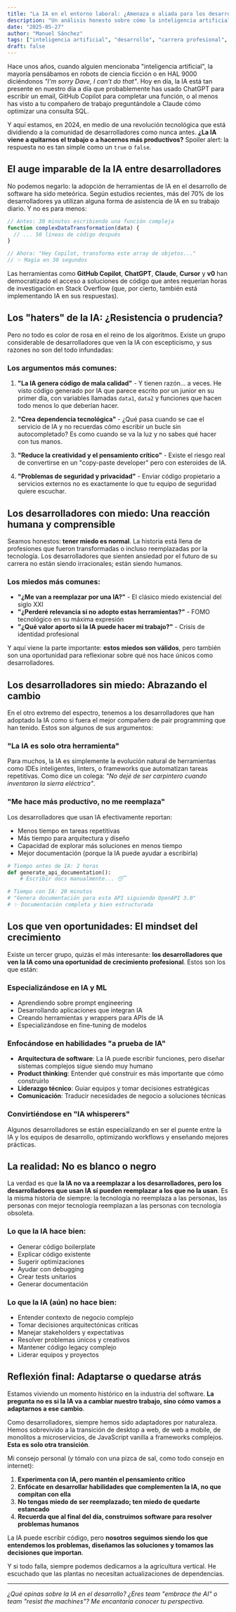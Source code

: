 ```yaml
---
title: "La IA en el entorno laboral: ¿Amenaza o aliada para los desarrolladores?"
description: "Un análisis honesto sobre cómo la inteligencia artificial está transformando el mundo del desarrollo de software, desde los miedos hasta las oportunidades."
date: "2025-05-27"
author: "Manuel Sánchez"
tags: ["inteligencia artificial", "desarrollo", "carrera profesional", "tecnología", "futuro"]
draft: false
---
```


Hace unos años, cuando alguien mencionaba "inteligencia artificial", la mayoría pensábamos en robots de ciencia ficción o en HAL 9000 diciéndonos *"I'm sorry Dave, I can't do that"*. Hoy en día, la IA está tan presente en nuestro día a día que probablemente has usado ChatGPT para escribir un email, GitHub Copilot para completar una función, o al menos has visto a tu compañero de trabajo preguntándole a Claude cómo optimizar una consulta SQL.

Y aquí estamos, en 2024, en medio de una revolución tecnológica que está dividiendo a la comunidad de desarrolladores como nunca antes. **¿La IA viene a quitarnos el trabajo o a hacernos más productivos?** Spoiler alert: la respuesta no es tan simple como un `true` o `false`.

## El auge imparable de la IA entre desarrolladores

No podemos negarlo: la adopción de herramientas de IA en el desarrollo de software ha sido meteórica. Según estudios recientes, más del 70% de los desarrolladores ya utilizan alguna forma de asistencia de IA en su trabajo diario. Y no es para menos:

```javascript
// Antes: 30 minutos escribiendo una función compleja
function complexDataTransformation(data) {
  // ... 50 líneas de código después
}

// Ahora: "Hey Copilot, transforma este array de objetos..."
// ✨ Magia en 30 segundos
```

Las herramientas como **GitHub Copilot**, **ChatGPT**, **Claude**, **Cursor** y **v0** han democratizado el acceso a soluciones de código que antes requerían horas de investigación en Stack Overflow (que, por cierto, también está implementando IA en sus respuestas).

## Los "haters" de la IA: ¿Resistencia o prudencia?

Pero no todo es color de rosa en el reino de los algoritmos. Existe un grupo considerable de desarrolladores que ven la IA con escepticismo, y sus razones no son del todo infundadas:

### Los argumentos más comunes:

1. **"La IA genera código de mala calidad"** - Y tienen razón... a veces. He visto código generado por IA que parece escrito por un junior en su primer día, con variables llamadas `data1`, `data2` y funciones que hacen todo menos lo que deberían hacer.

2. **"Crea dependencia tecnológica"** - ¿Qué pasa cuando se cae el servicio de IA y no recuerdas cómo escribir un bucle sin autocompletado? Es como cuando se va la luz y no sabes qué hacer con tus manos.

3. **"Reduce la creatividad y el pensamiento crítico"** - Existe el riesgo real de convertirse en un "copy-paste developer" pero con esteroides de IA.

4. **"Problemas de seguridad y privacidad"** - Enviar código propietario a servicios externos no es exactamente lo que tu equipo de seguridad quiere escuchar.

## Los desarrolladores con miedo: Una reacción humana y comprensible

Seamos honestos: **tener miedo es normal**. La historia está llena de profesiones que fueron transformadas o incluso reemplazadas por la tecnología. Los desarrolladores que sienten ansiedad por el futuro de su carrera no están siendo irracionales; están siendo humanos.

### Los miedos más comunes:

- **"¿Me van a reemplazar por una IA?"** - El clásico miedo existencial del siglo XXI
- **"¿Perderé relevancia si no adopto estas herramientas?"** - FOMO tecnológico en su máxima expresión
- **"¿Qué valor aporto si la IA puede hacer mi trabajo?"** - Crisis de identidad profesional

Y aquí viene la parte importante: **estos miedos son válidos**, pero también son una oportunidad para reflexionar sobre qué nos hace únicos como desarrolladores.

## Los desarrolladores sin miedo: Abrazando el cambio

En el otro extremo del espectro, tenemos a los desarrolladores que han adoptado la IA como si fuera el mejor compañero de pair programming que han tenido. Estos son algunos de sus argumentos:

### "La IA es solo otra herramienta"

Para muchos, la IA es simplemente la evolución natural de herramientas como IDEs inteligentes, linters, o frameworks que automatizan tareas repetitivas. Como dice un colega: *"No dejé de ser carpintero cuando inventaron la sierra eléctrica"*.

### "Me hace más productivo, no me reemplaza"

Los desarrolladores que usan IA efectivamente reportan:
- Menos tiempo en tareas repetitivas
- Más tiempo para arquitectura y diseño
- Capacidad de explorar más soluciones en menos tiempo
- Mejor documentación (porque la IA puede ayudar a escribirla)

```python
# Tiempo antes de IA: 2 horas
def generate_api_documentation():
    # Escribir docs manualmente... 😴

# Tiempo con IA: 20 minutos
# "Genera documentación para esta API siguiendo OpenAPI 3.0"
# ✨ Documentación completa y bien estructurada
```

## Los que ven oportunidades: El mindset del crecimiento

Existe un tercer grupo, quizás el más interesante: **los desarrolladores que ven la IA como una oportunidad de crecimiento profesional**. Estos son los que están:

### Especializándose en IA y ML
- Aprendiendo sobre prompt engineering
- Desarrollando aplicaciones que integran IA
- Creando herramientas y wrappers para APIs de IA
- Especializándose en fine-tuning de modelos

### Enfocándose en habilidades "a prueba de IA"
- **Arquitectura de software**: La IA puede escribir funciones, pero diseñar sistemas complejos sigue siendo muy humano
- **Product thinking**: Entender qué construir es más importante que cómo construirlo
- **Liderazgo técnico**: Guiar equipos y tomar decisiones estratégicas
- **Comunicación**: Traducir necesidades de negocio a soluciones técnicas

### Convirtiéndose en "IA whisperers"
Algunos desarrolladores se están especializando en ser el puente entre la IA y los equipos de desarrollo, optimizando workflows y enseñando mejores prácticas.

## La realidad: No es blanco o negro

La verdad es que **la IA no va a reemplazar a los desarrolladores, pero los desarrolladores que usan IA sí pueden reemplazar a los que no la usan**. Es la misma historia de siempre: la tecnología no reemplaza a las personas, las personas con mejor tecnología reemplazan a las personas con tecnología obsoleta.

### Lo que la IA hace bien:
- Generar código boilerplate
- Explicar código existente
- Sugerir optimizaciones
- Ayudar con debugging
- Crear tests unitarios
- Generar documentación

### Lo que la IA (aún) no hace bien:
- Entender contexto de negocio complejo
- Tomar decisiones arquitectónicas críticas
- Manejar stakeholders y expectativas
- Resolver problemas únicos y creativos
- Mantener código legacy complejo
- Liderar equipos y proyectos

## Reflexión final: Adaptarse o quedarse atrás

Estamos viviendo un momento histórico en la industria del software. **La pregunta no es si la IA va a cambiar nuestro trabajo, sino cómo vamos a adaptarnos a ese cambio**.

Como desarrolladores, siempre hemos sido adaptadores por naturaleza. Hemos sobrevivido a la transición de desktop a web, de web a mobile, de monolitos a microservicios, de JavaScript vanilla a frameworks complejos. **Esta es solo otra transición**.

Mi consejo personal (y tómalo con una pizca de sal, como todo consejo en internet):

1. **Experimenta con IA, pero mantén el pensamiento crítico**
2. **Enfócate en desarrollar habilidades que complementen la IA, no que compitan con ella**
3. **No tengas miedo de ser reemplazado; ten miedo de quedarte estancado**
4. **Recuerda que al final del día, construimos software para resolver problemas humanos**

La IA puede escribir código, pero **nosotros seguimos siendo los que entendemos los problemas, diseñamos las soluciones y tomamos las decisiones que importan**.

Y si todo falla, siempre podemos dedicarnos a la agricultura vertical. He escuchado que las plantas no necesitan actualizaciones de dependencias.

---

*¿Qué opinas sobre la IA en el desarrollo? ¿Eres team "embrace the AI" o team "resist the machines"? Me encantaría conocer tu perspectiva.* 